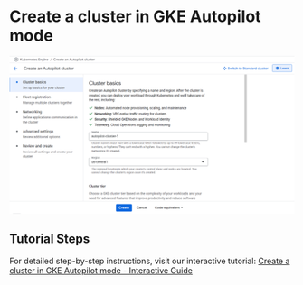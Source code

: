 # Create a cluster in GKE Autopilot mode

![GKE Autopilot Cluster Creation](https://github.com/nbahador/Google_Kubernetes_Engine_Tutorials/blob/main/assets/Create_a_cluster_in_GKE_Autopilot_mode.png)

## Tutorial Steps

For detailed step-by-step instructions, visit our interactive tutorial:
[Create a cluster in GKE Autopilot mode - Interactive Guide](https://nbahador.github.io/Google_Kubernetes_Engine_Tutorials/assets/Create_a_cluster_in_GKE_Autopilot_mode_infographic.html)
